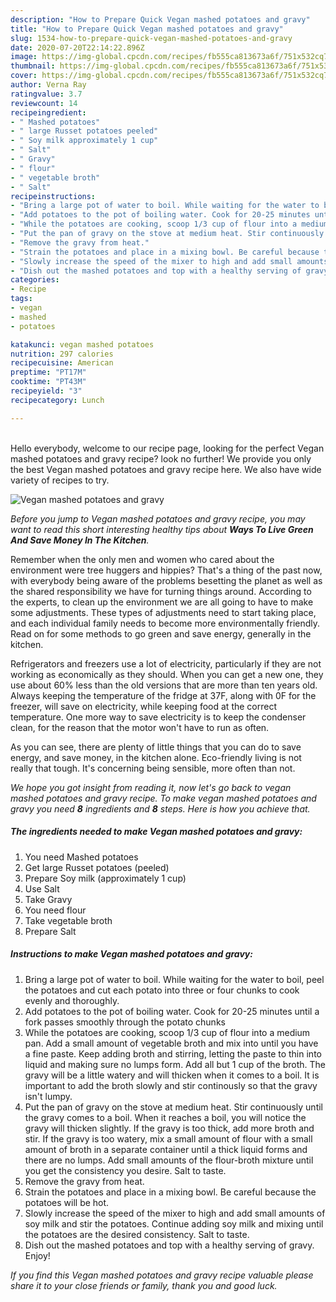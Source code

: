 ```yaml
---
description: "How to Prepare Quick Vegan mashed potatoes and gravy"
title: "How to Prepare Quick Vegan mashed potatoes and gravy"
slug: 1534-how-to-prepare-quick-vegan-mashed-potatoes-and-gravy
date: 2020-07-20T22:14:22.896Z
image: https://img-global.cpcdn.com/recipes/fb555ca813673a6f/751x532cq70/vegan-mashed-potatoes-and-gravy-recipe-main-photo.jpg
thumbnail: https://img-global.cpcdn.com/recipes/fb555ca813673a6f/751x532cq70/vegan-mashed-potatoes-and-gravy-recipe-main-photo.jpg
cover: https://img-global.cpcdn.com/recipes/fb555ca813673a6f/751x532cq70/vegan-mashed-potatoes-and-gravy-recipe-main-photo.jpg
author: Verna Ray
ratingvalue: 3.7
reviewcount: 14
recipeingredient:
- " Mashed potatoes"
- " large Russet potatoes peeled"
- " Soy milk approximately 1 cup"
- " Salt"
- " Gravy"
- " flour"
- " vegetable broth"
- " Salt"
recipeinstructions:
- "Bring a large pot of water to boil. While waiting for the water to boil, peel the potatoes and cut each potato into three or four chunks to cook evenly and thoroughly."
- "Add potatoes to the pot of boiling water. Cook for 20-25 minutes until a fork passes smoothly through the potato chunks"
- "While the potatoes are cooking, scoop 1/3 cup of flour into a medium pan. Add a small amount of vegetable broth and mix into until you have a fine paste. Keep adding broth and stirring, letting the paste to thin into liquid and making sure no lumps form. Add all but 1 cup of the broth. The gravy will be a little watery and will thicken when it comes to a boil. It is important to add the broth slowly and stir continously so that the gravy isn&#39;t lumpy."
- "Put the pan of gravy on the stove at medium heat. Stir continuously until the gravy comes to a boil. When it reaches a boil, you will notice the gravy will thicken slightly. If the gravy is too thick, add more broth and stir. If the gravy is too watery, mix a small amount of flour with a small amount of broth in a separate container until a thick liquid forms and there are no lumps. Add small amounts of the flour-broth mixture until you get the consistency you desire. Salt to taste."
- "Remove the gravy from heat."
- "Strain the potatoes and place in a mixing bowl. Be careful because the potatoes will be hot."
- "Slowly increase the speed of the mixer to high and add small amounts of soy milk and stir the potatoes. Continue adding soy milk and mixing until the potatoes are the desired consistency. Salt to taste."
- "Dish out the mashed potatoes and top with a healthy serving of gravy. Enjoy!"
categories:
- Recipe
tags:
- vegan
- mashed
- potatoes

katakunci: vegan mashed potatoes 
nutrition: 297 calories
recipecuisine: American
preptime: "PT17M"
cooktime: "PT43M"
recipeyield: "3"
recipecategory: Lunch

---
```

<br>
Hello everybody, welcome to our recipe page, looking for the perfect Vegan mashed potatoes and gravy recipe? look no further! We provide you only the best Vegan mashed potatoes and gravy recipe here. We also have wide variety of recipes to try.
<br>


![Vegan mashed potatoes and gravy](https://img-global.cpcdn.com/recipes/fb555ca813673a6f/751x532cq70/vegan-mashed-potatoes-and-gravy-recipe-main-photo.jpg)

<i>Before you jump to Vegan mashed potatoes and gravy recipe, you may want to read this short interesting healthy tips about 
<strong>Ways To Live Green And Save Money In The Kitchen</strong>.</i>
</br>

Remember when the only men and women who cared about the environment were tree huggers and hippies? That's a thing of the past now, with everybody being aware of the problems besetting the planet as well as the shared responsibility we have for turning things around. According to the experts, to clean up the environment we are all going to have to make some adjustments. These types of adjustments need to start taking place, and each individual family needs to become more environmentally friendly. Read on for some methods to go green and save energy, generally in the kitchen.

Refrigerators and freezers use a lot of electricity, particularly if they are not working as economically as they should. When you can get a new one, they use about 60% less than the old versions that are more than ten years old. Always keeping the temperature of the fridge at 37F, along with 0F for the freezer, will save on electricity, while keeping food at the correct temperature. One more way to save electricity is to keep the condenser clean, for the reason that the motor won't have to run as often.

As you can see, there are plenty of little things that you can do to save energy, and save money, in the kitchen alone. Eco-friendly living is not really that tough. It's concerning being sensible, more often than not.


<i>We hope you got insight from reading it, now let's go back to vegan mashed potatoes and gravy recipe. To make vegan mashed potatoes and gravy you need <strong>8</strong> ingredients and <strong>8</strong> steps. Here is how you achieve that.
</i>

##### The ingredients needed to make Vegan mashed potatoes and gravy:

1. You need  Mashed potatoes
1. Get  large Russet potatoes (peeled)
1. Prepare  Soy milk (approximately 1 cup)
1. Use  Salt
1. Take  Gravy
1. You need  flour
1. Take  vegetable broth
1. Prepare  Salt


##### Instructions to make Vegan mashed potatoes and gravy:

1. Bring a large pot of water to boil. While waiting for the water to boil, peel the potatoes and cut each potato into three or four chunks to cook evenly and thoroughly.
1. Add potatoes to the pot of boiling water. Cook for 20-25 minutes until a fork passes smoothly through the potato chunks
1. While the potatoes are cooking, scoop 1/3 cup of flour into a medium pan. Add a small amount of vegetable broth and mix into until you have a fine paste. Keep adding broth and stirring, letting the paste to thin into liquid and making sure no lumps form. Add all but 1 cup of the broth. The gravy will be a little watery and will thicken when it comes to a boil. It is important to add the broth slowly and stir continously so that the gravy isn&#39;t lumpy.
1. Put the pan of gravy on the stove at medium heat. Stir continuously until the gravy comes to a boil. When it reaches a boil, you will notice the gravy will thicken slightly. If the gravy is too thick, add more broth and stir. If the gravy is too watery, mix a small amount of flour with a small amount of broth in a separate container until a thick liquid forms and there are no lumps. Add small amounts of the flour-broth mixture until you get the consistency you desire. Salt to taste.
1. Remove the gravy from heat.
1. Strain the potatoes and place in a mixing bowl. Be careful because the potatoes will be hot.
1. Slowly increase the speed of the mixer to high and add small amounts of soy milk and stir the potatoes. Continue adding soy milk and mixing until the potatoes are the desired consistency. Salt to taste.
1. Dish out the mashed potatoes and top with a healthy serving of gravy. Enjoy!


<i>If you find this Vegan mashed potatoes and gravy recipe valuable please share it to your close friends or family, thank you and good luck.</i>
